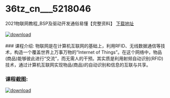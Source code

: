 # 36tz_cn___5218046
2021物联网教程_BSP及驱动开发通俗易懂【完整资料】
[下载地址](http://www.36tz.cn/article/5218046 "下载地址")
<br/></br>[![download](http://36tz.cn/muke_img/2021_01_1-127.png "下载地址")](http://www.36tz.cn/article/5218046 "下载地址")
<br/></br>### 课程介绍:
物联网是在计算机互联网的基础上，利用RFID、无线数据通信等技术，构造一个覆盖世界上万事万物的“Internet of Things”。在这个网络中，物品(商品)能够彼此进行“交流”，而无需人的干预。其实质是利用射频自动识别(RFID)技术，通过计算机互联网实现物品(商品)的自动识别和信息的互联与共享。

### 课程截图:
[![download](http://36tz.cn/muke_img/2021_01_2-145.png "下载地址")](http://www.36tz.cn/article/5218046 "下载地址")
